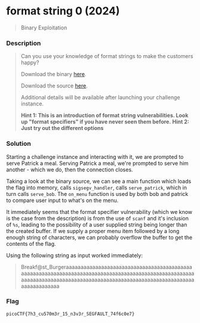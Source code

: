 # format string 0 (2024)
> Binary Exploitation

### Description
> Can you use your knowledge of format strings to make the customers happy?
> 
> Download the binary [here](https://artifacts.picoctf.net/c_mimas/67/format-string-0).
>
> Download the source [here](https://artifacts.picoctf.net/c_mimas/67/format-string-0.c).
>
> Additional details will be available after launching your challenge instance.
>
> **Hint 1: This is an introduction of format string vulnerabilities. Look up "format specifiers" if you have never seen them before.**
> **Hint 2: Just try out the different options**

### Solution
Starting a challenge instance and interacting with it, we are prompted to serve Patrick a meal. Serving Patrick a meal, we're prompted to serve him another - which we do, then the connection closes.

Taking a look at the binary source, we can see a main function which loads the flag into memory, calls `sigsegv_handler`, calls `serve_patrick`, which in turn calls `serve_bob`. The `on_menu` function is used by both bob and patrick to compare user input to what's on the menu. 

It immediately seems that the format specifier vulnerability (which we know is the case from the description) is from the use of `scanf` and it's inclusion of `%s`, leading to the possibility of a user supplied string being longer than the created buffer. If we supply a proper menu item followed by a long enough string of characters, we can probably overflow the buffer to get the contents of the flag.

Using the following string as input worked immediately:
> Breakf@st_Burgeraaaaaaaaaaaaaaaaaaaaaaaaaaaaaaaaaaaaaaaaaaaaaaaaaaaaaaaaaaaaaaaaaaaaaaaaaaaaaaaaaaaaaaaaaaaaaaaaaaaaaaaaaaaaaaaaaaaaaaaaaaaaaaaaaaaaaaaaaaaaaaaaaaaaaaaaaaaaaaaaaaaaaaaaaaaaaa


### Flag
`picoCTF{7h3_cu570m3r_15_n3v3r_SEGFAULT_74f6c0e7}`
